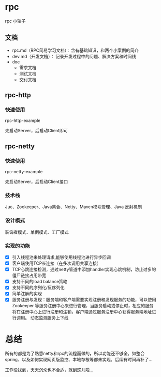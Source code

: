 # rpc
rpc 小轮子

## 文档

- rpc.md（RPC简易学习文档）：含有基础知识，和两个小案例的简介
- dev.md（开发文档）： 记录开发过程中的问题、解决方案和时间线
- doc
  - 需求文档
  - 测试文档
  - 交付文档

## rpc-http 

### 快速使用

rpc-http-example

先启动Server，后启动Client即可

## rpc-netty

### 快速使用

rpc-netty-example

先启动Server，后启动Client接口

### 技术栈

Juc、Zookeeper、Java集合、Netty、Maven模块管理、Java 反射机制

### 设计模式

装饰者模式、单例模式、工厂模式

### 实现的功能

- [x] 引入线程池来处理请求,能够使用线程池进行异步回调
- [x] 客户端使用TCP长连接（在多次调用共享连接） 
- [x] TCP心跳连接检测，通过netty管道中添加handler实现心跳机制，防止过多的僵尸链接占用带宽
- [x] 支持不同的load balance策略
- [x] 支持不同的序列化/反序列化
- [x] 简单注解的实现
- [x] 服务注册与发现：服务端和客户端需要实现注册和发现服务的功能，可以使用 Zookeeper 等服务注册中心来进行管理，当服务启动或停止时，相应的服务将在注册中心上进行注册和注销，客户端通过服务注册中心获得服务端地址进行调用。
  动态监测服务上下线

# 总结

所有的都是为了熟悉netty和rpc的流程而做的，所以功能还不够全，如整合spring、以及如何实现网页版监控、本地存根等都未实现，后续有时间再补了...

工作没找到，天天沉沦也不合适，就到这儿啦...


